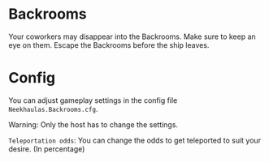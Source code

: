 # Backrooms

Your coworkers may disappear into the Backrooms. Make sure to keep an eye on them.
Escape the Backrooms before the ship leaves.

# Config

You can adjust gameplay settings in the config file `Neekhaulas.Backrooms.cfg`.

Warning: Only the host has to change the settings.

`Teleportation odds`: You can change the odds to get teleported to suit your desire. (In percentage)